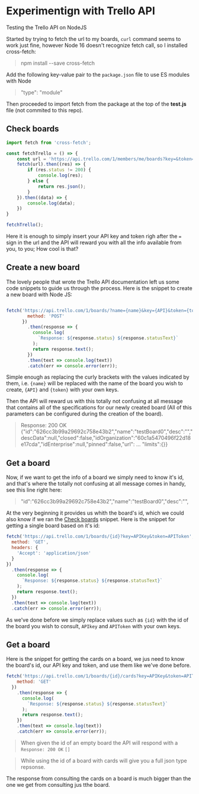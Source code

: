 # Experimentign with Trello API
Testing the Trello API on NodeJS


Started by trying to fetch the url to my boards, ``curl`` command seems to work just fine, however Node 16 doesn't recognize fetch call, so I installed cross-fetch:
> npm install --save cross-fetch

Add the following key-value pair to the ``package.json`` file to use ES modules with Node
>"type": "module"

Then proceeded to import fetch from the package at the top of the **test.js** file (not commited to this repo).

## Check boards 

```javascript
import fetch from 'cross-fetch';

const fetchTrello = () => {
    const url = 'https://api.trello.com/1/members/me/boards?key=&token=';
    fetch(url).then((res) => {
        if (res.status != 200) {
            console.log(res);
        } else {
            return res.json();
        }
    }).then((data) => {
        console.log(data);
    })
}

fetchTrello();
```
Here it is enough to simply insert your API key and token righ after the ``=`` sign in the url and the API will reward you with all the info available from you, to you; How cool is that?

## Create a new board
The lovely people that wrote the Trello API documentation left us some code snippets to guide us through the process.
Here is the snippet to create a new board with Node JS:
```javascript

fetch('https://api.trello.com/1/boards/?name={name}&key={API}&token={token}', {
        method: 'POST'
      })
        .then(response => {
          console.log(
            `Response: ${response.status} ${response.statusText}`
          );
          return response.text();
        })
        .then(text => console.log(text))
        .catch(err => console.error(err));
```
Simple enough as replacing the curly brackets with the values indicated by them, i.e. ``{name}`` will be replaced with the name of the board you wish to create, ``{API}`` and ``{token}`` with your own keys.

Then the API will reward us with this totally not confusing at all message that contains all of the specifications for our newly created board (All of this parameters can be configured during the creation of the board).
>Response: 200 OK
{"id":"626cc3b99a29692c758e43b2","name":"testBoard0","desc":"","descData":null,"closed":false,"idOrganization":"60c1a5470496f22d18e17cda","idEnterprise":null,"pinned":false,"url": ... "limits":{}}

## Get a board
Now, if we want to get the info of a board we simply need to know it's id, and that's where the totally not confusing at all message comes in handy, see this line right here:
>"id":"626cc3b99a29692c758e43b2","name":"testBoard0","desc":"",

At the very beginning it provides us whith the board's id, which we could also know if we ran the [Check boards](#check-boards) snippet. Here is the snippet for getting a single board based on it's id:

```javascript
fetch('https://api.trello.com/1/boards/{id}?key=APIKey&token=APIToken', {
  method: 'GET',
  headers: {
    'Accept': 'application/json'
  }
})
  .then(response => {
    console.log(
      `Response: ${response.status} ${response.statusText}`
    );
    return response.text();
  })
  .then(text => console.log(text))
  .catch(err => console.error(err));
```

As we've done before we simply replace values such as ``{id}``  with the id of the board you wish to consult, ``APIkey`` and ``APIToken`` with your own keys.

## Get a board
Here is the snippet for getting the cards on a board, we jus need to know the board's id, our API key and token, and use them like we've done before.

```javascript
fetch('https://api.trello.com/1/boards/{id}/cards?key=APIKey&token=APIToken', {
    method: 'GET'
  })
    .then(response => {
      console.log(
        `Response: ${response.status} ${response.statusText}`
      );
      return response.text();
    })
    .then(text => console.log(text))
    .catch(err => console.error(err));
```
> When given the id of an empty board the API will respond with a
``Response: 200 OK`` ``[]``

> While using the id of a board with cards will give you a full json type repsonse.

The response from consulting the cards on a board is much bigger than the one we get from consulting jus tthe board.




